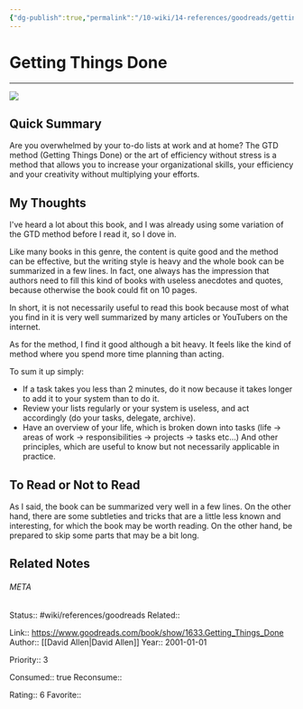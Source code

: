 ```yaml
---
{"dg-publish":true,"permalink":"/10-wiki/14-references/goodreads/getting-things-done-0142000280/","title":"Getting Things Done"}
---
```


# Getting Things Done
---
![](https://i.gr-assets.com/images/S/compressed.photo.goodreads.com/books/1312474060l/1633.jpg)


## Quick Summary
Are you overwhelmed by your to-do lists at work and at home? The GTD method (Getting Things Done) or the art of efficiency without stress is a method that allows you to increase your organizational skills, your efficiency and your creativity without multiplying your efforts.

## My Thoughts
I've heard a lot about this book, and I was already using some variation of the GTD method before I read it, so I dove in.

Like many books in this genre, the content is quite good and the method can be effective, but the writing style is heavy and the whole book can be summarized in a few lines. In fact, one always has the impression that authors need to fill this kind of books with useless anecdotes and quotes, because otherwise the book could fit on 10 pages.

In short, it is not necessarily useful to read this book because most of what you find in it is very well summarized by many articles or YouTubers on the internet.

As for the method, I find it good although a bit heavy. It feels like the kind of method where you spend more time planning than acting.

To sum it up simply:
- If a task takes you less than 2 minutes, do it now because it takes longer to add it to your system than to do it.
- Review your lists regularly or your system is useless, and act accordingly (do your tasks, delegate, archive).
- Have an overview of your life, which is broken down into tasks (life -> areas of work -> responsibilities -> projects -> tasks etc...)
And other principles, which are useful to know but not necessarily applicable in practice.

## To Read or Not to Read
As I said, the book can be summarized very well in a few lines. On the other hand, there are some subtleties and tricks that are a little less known and interesting, for which the book may be worth reading. On the other hand, be prepared to skip some parts that may be a bit long.



## Related Notes




###### META
Status:: #wiki/references/goodreads
Related:: 

Link:: https://www.goodreads.com/book/show/1633.Getting_Things_Done
Author:: [[David    Allen\|David    Allen]]
Year:: 2001-01-01

Priority:: 3

Consumed:: true
Reconsume:: 

Rating:: 6
Favorite:: 
